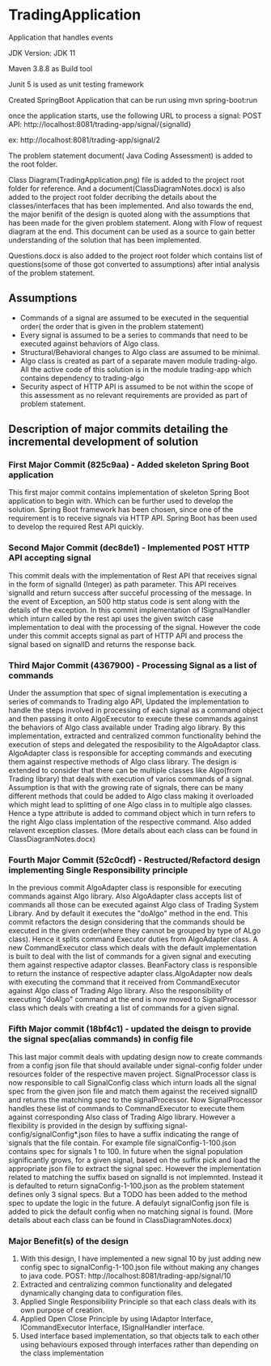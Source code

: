 # TradingApplication
Application that handles events

JDK Version: JDK 11 

Maven 3.8.8 as Build tool

Junit 5 is used as unit testing framework

Created SpringBoot Application that can be run using mvn spring-boot:run

once the application starts, use the following URL to process a signal:
POST API: http://localhost:8081/trading-app/signal/{signalId}

ex: http://localhost:8081/trading-app/signal/2

The problem statement document( Java Coding Assessment) is added to the root folder.

Class Diagram(TradingApplication.png) file is added to the project root folder for reference. And a document(ClassDiagramNotes.docx) is also added to the project root folder decribing the details about the classes/interfaces that has been implemented. And also towards the end, the major benifit of the design is quoted along with the assumptions that has been made for the given problem statement. Along with Flow of request diagram at the end. This document can be used as a source to gain better understanding of the solution that has been implemented.

Questions.docx is also added to the project root folder which contains list of questions(some of those got converted to assumptions) after intial analysis of the problem statement.

## Assumptions
* Commands of a signal are assumed to be executed in the sequential order( the order that is given in the problem statement)
* Every signal is assumed to be a series to commands that need to be executed against behaviors of Algo class.
* Structural/Behavioral changes to Algo class are assumed to be minimal.
* Algo class is created as part of a separate maven module trading-algo. All the active code of this solution is in the module trading-app which contains dependency to trading-algo
* Security aspect of HTTP API is assumed to be not within the scope of this assessment as no relevant requirements are provided as part of problem statement.

## Description of major commits detailing the incremental development of solution
### First Major Commit (825c9aa) - Added skeleton Spring Boot application
This first major commit contains implementation of skeleton Spring Boot application to begin with. Which can be further used to develop the solution. Spring Boot framework has been chosen, since one of the requirement is to receive signals via HTTP API. Spring Boot has been used to develop the required Rest API quickly.
### Second Major Commit (dec8de1) - Implemented POST HTTP API accepting signal 
This commit deals with the implementation of Rest API that receives signal in the form of signalId (Integer) as path parameter. This API receives signalId and return success after succeful processing of the message. In the event of Exception, an 500 http status code is sent along with the details of the exception. In this commit implementation of ISignalHandler which inturn called by the rest api uses the given switch case implementation to deal with the processing of the signal. However the code under this commit accepts signal as part of HTTP API and process the signal based on signalID and returns the response back.
### Third Major Commit (4367900) - Processing Signal as a list of commands
Under the assumption that spec of signal implementation is executing a series of commands to Trading algo API, Updated the implementation to handle the steps involved in processing of each signal as a command object and then passing it onto AlgoExecutor to execute these commands against the behaviors of Algo class available under Trading algo library. By this implementation, extracted and centralized common functionality behind the execution of steps and delegated the resposibility to the AlgoAdaptor class. AlgoAdapter class is responsible for accepting commands and executing them against respective methods of Algo class library. The design is extended to consider that there can be multiple classes like Algo(from Trading library) that deals with execution of varios commands of a signal. Assumption is that with the growing rate of signals, there can be many different methods that could be added to Algo class making it overloaded which might lead to splitting of one Algo class in to multiple algo classes. Hence a type attribute is added to command object which in turn refers to the right Algo class implentation of the respective command. Also added relavent exception classes. (More details about each class can be found in ClassDiagramNotes.docx)
### Fourth Major Commit (52c0cdf) - Restructed/Refactord design implementing Single Responsibility principle
In the previous commit AlgoAdapter class is responsible for executing commands against Algo library. Also AlgoAdapter class accepts list of commands all those can be executed against Algo class of Trading System Library. And by default it executes the "doAlgo" method in the end. This commit refactors the design considering that the commands should be executed in the given order(where they cannot be grouped by type of ALgo class). Hence it splits command Executor duties from AlgoAdapter class. A new CommandExecutor class which deals with the default implementation is built to deal with the list of commands for a given signal and executing them against respective adaptor classes. BeanFactory class is responsible to return the instance of respective adapter class.AlgoAdapter now deals with executing the command that it received from CommandExecutor against Algo class of Trading Algo library. Also the responsibility of executing "doAlgo"  command at the end is now moved to SignalProcessor class which deals with creating a list of commands for a given signal.
### Fifth Major commit (18bf4c1) - updated the deisgn to provide the signal spec(alias commands) in config file
This last major commit deals with updating design now to create commands from a config json file that should available under signal-config folder under resources folder of the respective maven project. SignalProcessor class is now responsible to call SignalConfig class which inturn loads all the signal spec from the given json file and match them against the received signalID and returns the matching spec to the signalProcessor. Now SignalProcessor handles these list of commands to CommandExecutor to execute them against corresponding Also class of Trading Algo library. However a flexibility is provided in the design by suffixing signal-config/signalConfig*.json files to have a suffix indicating the range of signals that the file contain. For example file signalConfig-1-100.json contains spec for signals 1 to 100. In future when the signal population significantly grows, for a given signal, based on the suffix pick and load the appropriate json file to extract the signal spec. However the implementation related to matching the suffix based on signalId is not implemnted. Instead it is defaulted to return signaConfig-1-100.json as the problem statement defines only 3 signal specs. But a TODO has been added to the method spec to update the logic in the future. A defaulyt signalConfig json file is added to pick the default config when no matching signal is found. (More details about each class can be found in ClassDiagramNotes.docx)

### Major Benefit(s) of the design
1. With this design, I have implemented a new signal 10 by just adding new config spec to signalConfig-1-100.json file without making any changes to java code.
POST: http://localhost:8081/trading-app/signal/10
2. Extracted and centralizing common functionality and delegated dynamically changing data to configuration files.
3. Applied Single Responsibility Principle so that each class deals with its own purpose of creation.
4. Applied Open Close Principle by using IAdaptor Interface, ICommandExecutor Interface, ISignalHandler interface.
5. Used interface based implementation, so that objects talk to each other using behaviours exposed through interfaces rather than depending on the class implementation
